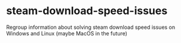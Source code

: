 # steam-download-speed-issues
Regroup information about solving steam download speed issues on Windows and Linux (maybe MacOS in the future)
